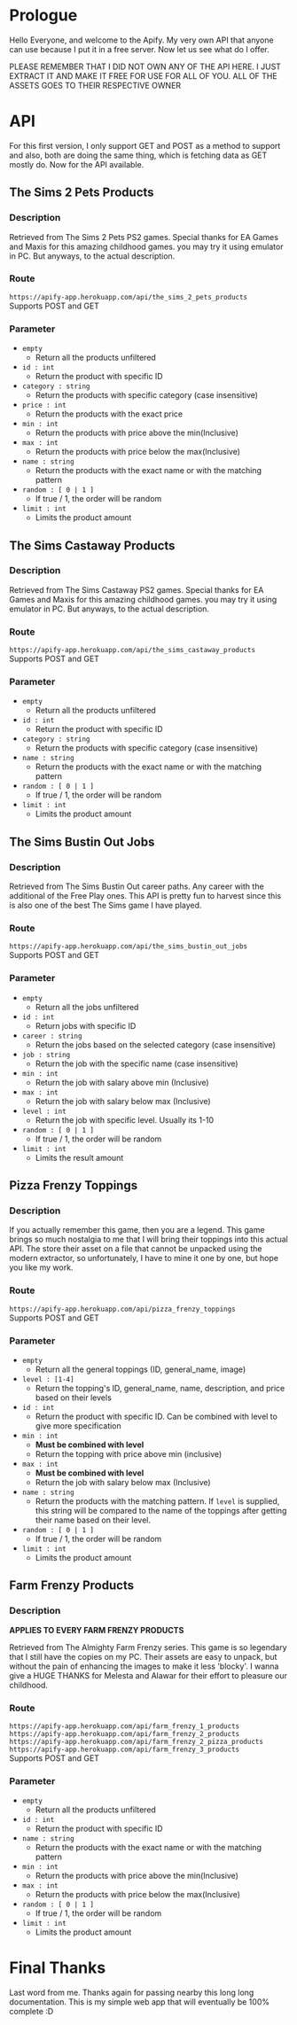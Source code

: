 
<h1 id="prologue">Prologue</h1>

Hello Everyone, and welcome to the Apify. My very own API that anyone can use because I put it in a free server. Now let us see what do I offer.

<div class="disclaimer">PLEASE REMEMBER THAT I DID NOT OWN ANY OF THE API HERE. I JUST EXTRACT IT AND MAKE IT FREE FOR USE FOR ALL OF YOU. ALL OF THE ASSETS GOES TO THEIR RESPECTIVE OWNER</div>

<h1 id="api">API</h1>

For this first version, I only support GET and POST as a method to support and also, both are doing the same thing, which is fetching data as GET mostly do. Now for the API available.

<h2 id="api-the-sims-2-pets-products">The Sims 2 Pets Products</h2>

### Description

Retrieved from The Sims 2 Pets PS2 games. Special thanks for EA Games and Maxis for this amazing childhood games. you may try it using emulator in PC. But anyways, to the actual description.

### Route

`https://apify-app.herokuapp.com/api/the_sims_2_pets_products` <br>
Supports POST and GET

### Parameter

* `empty`
  * Return all the products unfiltered
* `id : int`
  * Return the product with specific ID
* `category : string`
  * Return the products with specific category (case insensitive)
* `price : int`
  * Return the products with the exact price
* `min : int`
  * Return the products with price above the min(Inclusive)
* `max : int`
  * Return the products with price below the max(Inclusive)
* `name : string`
  * Return the products with the exact name or with the matching pattern
* `random : [ 0 | 1 ]`
  * If true / 1, the order will be random
* `limit : int`
  * Limits the product amount

<h2 id="api-the-sims-castaway-products">The Sims Castaway Products</h2>

### Description

Retrieved from The Sims Castaway PS2 games. Special thanks for EA Games and Maxis for this amazing childhood games. you may try it using emulator in PC. But anyways, to the actual description.

### Route

`https://apify-app.herokuapp.com/api/the_sims_castaway_products` <br>
Supports POST and GET

### Parameter

* `empty`
  * Return all the products unfiltered
* `id : int`
  * Return the product with specific ID
* `category : string`
  * Return the products with specific category (case insensitive)
* `name : string`
  * Return the products with the exact name or with the matching pattern
* `random : [ 0 | 1 ]`
  * If true / 1, the order will be random
* `limit : int`
  * Limits the product amount

<h2 id="api-the-sims-bustin-out-jobs">The Sims Bustin Out Jobs</h2>

### Description

Retrieved from The Sims Bustin Out career paths. Any career with the additional of the Free Play ones. This API is pretty fun to harvest since this is also one of the best The Sims game I have played.

### Route

`https://apify-app.herokuapp.com/api/the_sims_bustin_out_jobs` <br>
Supports POST and GET

### Parameter

* `empty`
  * Return all the jobs unfiltered
* `id : int`
  * Return jobs with specific ID
* `career : string`
  * Return the jobs based on the selected category (case insensitive)
* `job : string`
  * Return the job with the specific name (case insensitive)
* `min : int`
  * Return the job with salary above min (Inclusive)
* `max : int`
  * Return the job with salary below max (Inclusive)
* `level : int`
  * Return the job with specific level. Usually its 1-10
* `random : [ 0 | 1 ]`
  * If true / 1, the order will be random
* `limit : int`
  * Limits the result amount

<h2 id="api-pizza-frenzy-toppings">Pizza Frenzy Toppings</h2>

### Description

If you actually remember this game, then you are a legend. This game brings so much nostalgia to me that I will bring their toppings into this actual API. The store their asset on a file that cannot be unpacked using the modern extractor, so unfortunately, I have to mine it one by one, but hope you like my work.

### Route

`https://apify-app.herokuapp.com/api/pizza_frenzy_toppings` <br>
Supports POST and GET

### Parameter

* `empty`
  * Return all the general toppings (ID, general_name, image)
* `level : [1-4]`
  * Return the topping's ID, general_name, name, description, and price based on their levels
* `id : int`
  * Return the product with specific ID. Can be combined with level to give more specification
* `min : int`
  * **Must be combined with level**
  * Return the topping with price above min (inclusive)
* `max : int`
  * **Must be combined with level**
  * Return the job with salary below max (Inclusive)
* `name : string`
  * Return the products with the matching pattern. If `level` is supplied, this string will be compared to the name of the toppings after getting their name based on their level.
* `random : [ 0 | 1 ]`
  * If true / 1, the order will be random
* `limit : int`
  * Limits the product amount

<h2 id="api-farm-frenzy-products">Farm Frenzy Products</h2>

### Description

**APPLIES TO EVERY FARM FRENZY PRODUCTS**

Retrieved from The Almighty Farm Frenzy series. This game is so legendary that I still have the copies on my PC. Their assets are easy to unpack, but without the pain of enhancing the images to make it less 'blocky'. I wanna give a HUGE THANKS for Melesta and Alawar for their effort to pleasure our childhood.

### Route

`https://apify-app.herokuapp.com/api/farm_frenzy_1_products` <br>
`https://apify-app.herokuapp.com/api/farm_frenzy_2_products` <br>
`https://apify-app.herokuapp.com/api/farm_frenzy_2_pizza_products` <br>
`https://apify-app.herokuapp.com/api/farm_frenzy_3_products` <br>
Supports POST and GET

### Parameter

* `empty`
  * Return all the products unfiltered
* `id : int`
  * Return the product with specific ID
* `name : string`
  * Return the products with the exact name or with the matching pattern
* `min : int`
  * Return the products with price above the min(Inclusive)
* `max : int`
  * Return the products with price below the max(Inclusive)
* `random : [ 0 | 1 ]`
  * If true / 1, the order will be random
* `limit : int`
  * Limits the product amount

<!-- <h1 id="suggestion">Suggestion</h1>

Any suggestion regarding to new API? improvements? additional web development tricks? Same web with another platform? Don't hesitate to hit me here -->

<!-- <a href="" id="suggestion-button"><button>Suggestion</button></a> -->

<h1 id="final-thanks">Final Thanks</h1>

Last word from me. Thanks again for passing nearby this long long documentation. This is my simple web app that will eventually be 100% complete :D
